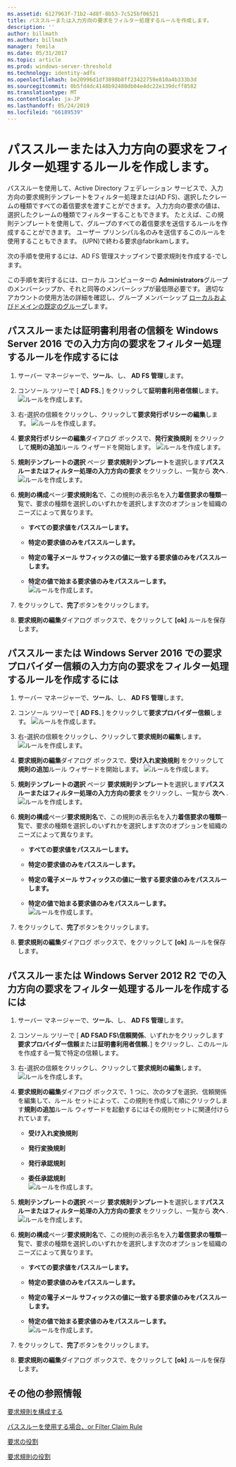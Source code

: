 ```yaml
---
ms.assetid: 6127963f-71b2-4d8f-8b53-7c525bf06521
title: パススルーまたは入力方向の要求をフィルター処理するルールを作成します。
description: ''
author: billmath
ms.author: billmath
manager: femila
ms.date: 05/31/2017
ms.topic: article
ms.prod: windows-server-threshold
ms.technology: identity-adfs
ms.openlocfilehash: be20996d1df3898b8ff23422759e810a4b333b3d
ms.sourcegitcommit: 0b5fd4dc4148b92480db04e4dc22e139dcff8582
ms.translationtype: MT
ms.contentlocale: ja-JP
ms.lasthandoff: 05/24/2019
ms.locfileid: "66189539"
---
```

# <a name="create-a-rule-to-pass-through-or-filter-an-incoming-claim"></a>パススルーまたは入力方向の要求をフィルター処理するルールを作成します。

パススルーを使用して、Active Directory フェデレーション サービスで、入力方向の要求規則テンプレートをフィルター処理または\(AD FS\)、選択したクレームの種類ですべての着信要求を渡すことができます。 入力方向の要求の値は、選択したクレームの種類でフィルターすることもできます。 たとえば、この規則テンプレートを使用して、グループのすべての着信要求を送信するルールを作成することができます。 ユーザー プリンシパル名のみを送信するこのルールを使用することもできます。 \(UPN\)で終わる要求@fabrikamします。  
  
次の手順を使用するには、AD FS 管理スナップインで要求規則を作成する\-でします。  
  
この手順を実行するには、ローカル コンピューターの **Administrators**グループのメンバーシップか、それと同等のメンバーシップが最低限必要です。  適切なアカウントの使用方法の詳細を確認し、グループ メンバーシップ [ローカルおよびドメインの既定のグループ](https://go.microsoft.com/fwlink/?LinkId=83477)します。   

## <a name="to-create-a-rule-to-pass-through-or-filter-an-incoming-claim-on-a-relying-party-trust-in-windows-server-2016"></a>パススルーまたは証明書利用者の信頼を Windows Server 2016 での入力方向の要求をフィルター処理するルールを作成するには 

1.  サーバー マネージャーで、**ツール**、し、 **AD FS 管理**します。  
  
2.  コンソール ツリーで [ **AD FS**、] をクリックして**証明書利用者信頼**します。 
![ルールを作成します。](media/Create-a-Rule-to-Pass-Through-or-Filter-an-Incoming-Claim/claimrule9.PNG)  
  
3.  右\-選択の信頼をクリックし、クリックして**要求発行ポリシーの編集**します。
![ルールを作成します。](media/Create-a-Rule-to-Pass-Through-or-Filter-an-Incoming-Claim/claimrule10.PNG)   
  
4.  **要求発行ポリシーの編集**ダイアログ ボックスで、**発行変換規則** をクリックして**規則の追加**ルール ウィザードを開始します。 
![ルールを作成します。](media/Create-a-Rule-to-Pass-Through-or-Filter-an-Incoming-Claim/claimrule11.PNG)    

5.  **規則テンプレートの選択** ページ **要求規則テンプレート**を選択します**パススルーまたはフィルター処理の入力方向の要求** をクリックし、一覧から **次へ** .  
![ルールを作成します。](media/Create-a-Rule-to-Pass-Through-or-Filter-an-Incoming-Claim/claimrule4.PNG)    

6.  **規則の構成**ページ**要求規則名**で、この規則の表示名を入力**着信要求の種類**一覧で、要求の種類を選択しのいずれかを選択します次のオプションを組織のニーズによって異なります。  
  
    -   **すべての要求値をパススルーします。**  
  
    -   **特定の要求値のみをパススルーします。**  
  
    -   **特定の電子メール サフィックスの値に一致する要求値のみをパススルーします。**  
  
    -   **特定の値で始まる要求値のみをパススルーします。**  
![ルールを作成します。](media/Create-a-Rule-to-Pass-Through-or-Filter-an-Incoming-Claim/claimrule5.PNG)    

7.  をクリックして、**完了**ボタンをクリックします。  
  
8.  **要求規則の編集**ダイアログ ボックスで、をクリックして **[ok]** ルールを保存します。
  
## <a name="to-create-a-rule-to-pass-through-or-filter-an-incoming-claim-on-a-claims-provider-trust-in-windows-server-2016"></a>パススルーまたは Windows Server 2016 での要求プロバイダー信頼の入力方向の要求をフィルター処理するルールを作成するには 
  
1.  サーバー マネージャーで、**ツール**、し、 **AD FS 管理**します。  
  
2.  コンソール ツリーで [ **AD FS**、] をクリックして**要求プロバイダー信頼**します。 
![ルールを作成します。](media/Create-a-Rule-to-Pass-Through-or-Filter-an-Incoming-Claim/claimrule1.PNG)  
  
3.  右\-選択の信頼をクリックし、クリックして**要求規則の編集**します。
![ルールを作成します。](media/Create-a-Rule-to-Pass-Through-or-Filter-an-Incoming-Claim/claimrule2.PNG)   
  
4.  **要求規則の編集**ダイアログ ボックスで、**受け入れ変換規則** をクリックして**規則の追加**ルール ウィザードを開始します。
![ルールを作成します。](media/Create-a-Rule-to-Pass-Through-or-Filter-an-Incoming-Claim/claimrule3.PNG)    

5.  **規則テンプレートの選択** ページ **要求規則テンプレート**を選択します**パススルーまたはフィルター処理の入力方向の要求** をクリックし、一覧から **次へ** .  
![ルールを作成します。](media/Create-a-Rule-to-Pass-Through-or-Filter-an-Incoming-Claim/claimrule4.PNG)    

6.  **規則の構成**ページ**要求規則名**で、この規則の表示名を入力**着信要求の種類**一覧で、要求の種類を選択しのいずれかを選択します次のオプションを組織のニーズによって異なります。  
  
    -   **すべての要求値をパススルーします。**  
  
    -   **特定の要求値のみをパススルーします。**  
  
    -   **特定の電子メール サフィックスの値に一致する要求値のみをパススルーします。**  
  
    -   **特定の値で始まる要求値のみをパススルーします。**  
![ルールを作成します。](media/Create-a-Rule-to-Pass-Through-or-Filter-an-Incoming-Claim/claimrule5.PNG)    

7.  をクリックして、**完了**ボタンをクリックします。  
  
8.  **要求規則の編集**ダイアログ ボックスで、をクリックして **[ok]** ルールを保存します。  

## <a name="to-create-a-rule-to-pass-through-or-filter-an-incoming-claim-in-windows-server-2012-r2"></a>パススルーまたは Windows Server 2012 R2 での入力方向の要求をフィルター処理するルールを作成するには

1.  サーバー マネージャーで、**ツール**、し、 **AD FS 管理**します。  
  
2.  コンソール ツリーで [ **AD FSAD FS\\信頼関係**、いずれかをクリックします**要求プロバイダー信頼**または**証明書利用者信頼**、] をクリックし、このルールを作成する一覧で特定の信頼します。  
  
3.  右\-選択の信頼をクリックし、クリックして**要求規則の編集**します。
![ルールを作成します。](media/Create-a-Rule-to-Pass-Through-or-Filter-an-Incoming-Claim/claimrule6.PNG)   
  
4.  **要求規則の編集**ダイアログ ボックスで、1 つに、次のタブを選択、信頼関係を編集して、ルール セットによって、この規則を作成して順にクリックします**規則の追加**ルール ウィザードを起動するにはその規則セットに関連付けられています。  
  
    -   **受け入れ変換規則**  
  
    -   **発行変換規則**  
  
    -   **発行承認規則**  
  
    -   **委任承認規則**  
![ルールを作成します。](media/Create-a-Rule-to-Permit-All-Users/permitall5.PNG)    

5.  **規則テンプレートの選択** ページ **要求規則テンプレート**を選択します**パススルーまたはフィルター処理の入力方向の要求** をクリックし、一覧から **次へ** .  
![ルールを作成します。](media/Create-a-Rule-to-Pass-Through-or-Filter-an-Incoming-Claim/claimrule7.PNG)    

6.  **規則の構成**ページ**要求規則名**で、この規則の表示名を入力**着信要求の種類**一覧で、要求の種類を選択しのいずれかを選択します次のオプションを組織のニーズによって異なります。  
  
    -   **すべての要求値をパススルーします。**  
  
    -   **特定の要求値のみをパススルーします。**  
  
    -   **特定の電子メール サフィックスの値に一致する要求値のみをパススルーします。**  
  
    -   **特定の値で始まる要求値のみをパススルーします。**  
![ルールを作成します。](media/Create-a-Rule-to-Pass-Through-or-Filter-an-Incoming-Claim/claimrule8.PNG)    

7.  をクリックして、**完了**ボタンをクリックします。  
  
8.  **要求規則の編集**ダイアログ ボックスで、をクリックして **[ok]** ルールを保存します。  



  
## <a name="additional-references"></a>その他の参照情報  
[要求規則を構成する](Configure-Claim-Rules.md)  
  
[パススルーを使用する場合、or Filter Claim Rule](../../ad-fs/technical-reference/When-to-Use-a-Pass-Through-or-Filter-Claim-Rule.md)  
  
[要求の役割](../../ad-fs/technical-reference/The-Role-of-Claims.md)  
  
[要求規則の役割](../../ad-fs/technical-reference/The-Role-of-Claim-Rules.md)  
  
